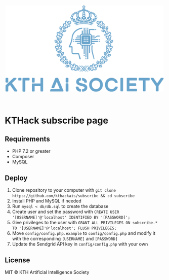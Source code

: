 <br>
<p align="center">
  <img alt="KTHAIS" src="assets/img/logo.png" width="500"/>
</p>
<br>

# KTHack subscribe page

## Requirements
* PHP 7.2 or greater
* Composer
* MySQL

## Deploy 
1. Clone repository to your computer with `git clone https://github.com/kthackais/subscribe && cd subscribe`
2. Install PHP and MySQL if needed
3. Run `mysql < db/db.sql` to create the database
4. Create user and set the password with `CREATE USER '[USERNAME]'@'localhost' IDENTIFIED BY '[PASSWORD]';`
5. Give privileges to the user with `GRANT ALL PRIVILEGES ON subscribe.* TO '[USERNAME]'@'localhost'; FLUSH PRIVILEGES;`
6. Move `config/config.php.example` to `config/config.php` and modify it with the corresponding `[USERNAME]` and `[PASSWORD]`
7. Update the Sendgrid API key in `config/config.php` with your own

## License
MIT © KTH Artificial Intelligence Society
